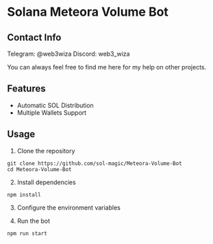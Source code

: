 # Solana Meteora Volume Bot

## Contact Info

Telegram: @web3wiza
Discord: web3_wiza

You can always feel free to find me here for my help on other projects.

## Features

- Automatic SOL Distribution
- Multiple Wallets Support

## Usage
1. Clone the repository
```
git clone https://github.com/sol-magic/Meteora-Volume-Bot
cd Meteora-Volume-Bot
```
2. Install dependencies
```
npm install
```
3. Configure the environment variables

<!-- Rename the .env.example file to .env and set RPC and WSS, main wallet's secret key, and jito auth keypair. -->

4. Run the bot

```
npm run start
